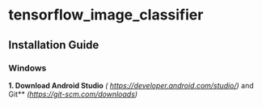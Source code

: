 # tensorflow_image_classifier

## Installation Guide

### Windows
**1. Download Android Studio** *( https://developer.android.com/studio/)*   and Git**  *(https://git-scm.com/downloads)* <br/>
